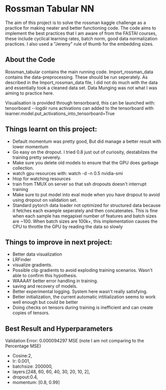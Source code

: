 # Rossman Tabular NN
The aim of this project is to solve the rossman kaggle challenge as a practice for making neater and better functioning code. 
The code aims to implement the best practices that I am aware of from the FASTAI courses, these include cyclical learning rates, batch norm, good data normalization practices. 
I also used a "Jeremy" rule of thumb for the embedding sizes. 

## About the Code
Rossman_tabular contains the main running code. 
Import_rossman_data contains the data-preprocessing. These should be run seperately. 
As described in the Import_rossman_data file, I did not do much with the data and essentially took a cleaned data set. 
Data Munging was not what I was aiming to practice here. 

Visualisation is provided through tensorboard, this can be launched with: tensorboard --logdir runs
activations can added to the tensorboard with learner.model.put_activations_into_tensorboard=True

## Things learnt on this project:
- Default momentum was pretty good, But did manage a better result with lower momentum
- Go easy on the dropout. I tried 0.8 just out of curiosity, destabilzes the training pretty severely.
- Make sure you delete old models to ensure that the GPU does garbage collection. 
- watch gpu resources with: watch -d -n 0.5 nvidia-smi 
- htop for watching resources
- train from TMUX on server so that ssh dropouts doesn't interrupt training
- Make sure to put model into eval mode when you have dropout to avoid using dropout on validation set. 
- Standard pytorch data loader not optimized for structured data because it fetches each example seperately and then concatenates. This is fine when each sample has megapixel number of features and batch sizes are ~100. When batch sizes are 100k+, this implementation causes the CPU to throttle the GPU by reading the data so slowly
## Things to improve in next project:
- Better data visualization
- LRFinder
- visualize gradients. 
- Possible clip gradients to avoid exploding training scenarios. Wasn't able to confirm this hypothesis.
- WAAAAY better error handling in training.  
- saving and recovery of models. 
- Better experimental logging. System here wasn't really satisfying. 
- Better initialization, the current automatic intitialization seems to work well enough but could be better
- Doing checks on tensors during training is inefficient and can create copies of tensors. 

## Best Result and Hyperparameters
Validation Error: 0.000094297 MSE (note I am not comparing to the Percentage MSE)
- Cosine:2, 
- lr: 0.001, 
- batchsize: 200000, 
- layers:[248, 60, 60, 40, 30, 20, 10, 2], 
- dropout:0.4,
- momentum: [0.8, 0.99]


